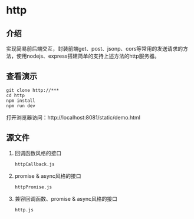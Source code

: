 # http  
## 介绍
实现简易前后端交互，封装前端get、post、jsonp、cors等常用的发送请求的方法，使用nodejs、express搭建简单的支持上述方法的http服务器。

## 查看演示
```
git clone http://***
cd http
npm install
npm run dev
```
打开浏览器访问：http://localhost:8081/static/demo.html

## 源文件  

1. 回调函数风格的接口  

    `httpCallback.js`

2. promise & async风格的接口  

    `httpPromise.js`

3. 兼容回调函数、promise & async风格的接口  

    `http.js`
